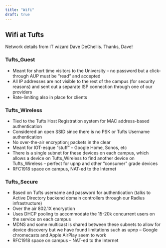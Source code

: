 ```yaml
---
title: "Wifi"
draft: true
---
```


## Wifi at Tufts

Network details from IT wizard Dave DeChellis. Thanks, Dave!


### Tufts_Guest

* Meant for short time visitors to the University – no password but a click-through AUP must be “read” and accepted
* All IP addresses are not visible to the rest of the campus (for security reasons) and sent out a separate ISP connection through one of our providers
* Rate-limiting also in place for clients 

### Tufts_Wireless

* Tied to the Tufts Host Registration system for MAC address-based authentication
* Considered an open SSID since there is no PSK or Tufts Username authentication
* No over-the-air encryption; packets in the clear
* Meant for IOT-esque “stuff” – Google Home, Sonos, etc
* There is a single subnet for these devices on each campus, which allows a device on Tufts_Wireless to find another device on Tufts_Wireless – perfect for upnp and other “consumer” grade devices
* RFC1918 space on campus, NAT-ed to the Internet

### Tufts_Secure

* Based on Tufts username and password for authentication (talks to Active Directory backend domain controllers through our Radius infrastructure)
* Over the air 802.1X encryption
* Uses DHCP pooling to accommodate the 15-20k concurrent users on the service on each campus
* MDNS and some multicast is shared between these subnets to allow for device discovery but we have found limitations such as upnp – Google chromecasts and Apple AirPlay seem to work
* RFC1918 space on campus – NAT-ed to the Internet
